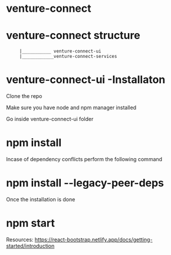 # venture-connect

 
# venture-connect structure
         |___________ venture-connect-ui 
         |____________venture-connect-services 

# venture-connect-ui -Installaton

Clone the repo

Make sure you have node and npm manager installed

Go inside venture-connect-ui folder

# npm install

Incase of dependency conflicts perform the following command

# npm install --legacy-peer-deps

Once the installation is done 

 # npm start


 Resources:
 https://react-bootstrap.netlify.app/docs/getting-started/introduction
